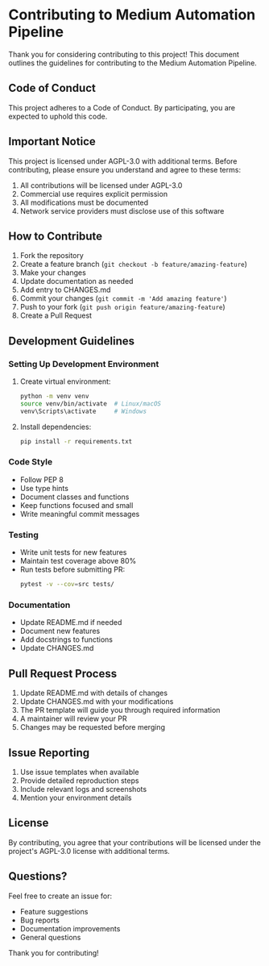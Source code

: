 # Contributing to Medium Automation Pipeline

Thank you for considering contributing to this project! This document outlines the guidelines for contributing to the Medium Automation Pipeline.

## Code of Conduct

This project adheres to a Code of Conduct. By participating, you are expected to uphold this code.

## Important Notice

This project is licensed under AGPL-3.0 with additional terms. Before contributing, please ensure you understand and agree to these terms:

1. All contributions will be licensed under AGPL-3.0
2. Commercial use requires explicit permission
3. All modifications must be documented
4. Network service providers must disclose use of this software

## How to Contribute

1. Fork the repository
2. Create a feature branch (`git checkout -b feature/amazing-feature`)
3. Make your changes
4. Update documentation as needed
5. Add entry to CHANGES.md
6. Commit your changes (`git commit -m 'Add amazing feature'`)
7. Push to your fork (`git push origin feature/amazing-feature`)
8. Create a Pull Request

## Development Guidelines

### Setting Up Development Environment

1. Create virtual environment:
   ```bash
   python -m venv venv
   source venv/bin/activate  # Linux/macOS
   venv\Scripts\activate     # Windows
   ```

2. Install dependencies:
   ```bash
   pip install -r requirements.txt
   ```

### Code Style

- Follow PEP 8
- Use type hints
- Document classes and functions
- Keep functions focused and small
- Write meaningful commit messages

### Testing

- Write unit tests for new features
- Maintain test coverage above 80%
- Run tests before submitting PR:
  ```bash
  pytest -v --cov=src tests/
  ```

### Documentation

- Update README.md if needed
- Document new features
- Add docstrings to functions
- Update CHANGES.md

## Pull Request Process

1. Update README.md with details of changes
2. Update CHANGES.md with your modifications
3. The PR template will guide you through required information
4. A maintainer will review your PR
5. Changes may be requested before merging

## Issue Reporting

1. Use issue templates when available
2. Provide detailed reproduction steps
3. Include relevant logs and screenshots
4. Mention your environment details

## License

By contributing, you agree that your contributions will be licensed under the project's AGPL-3.0 license with additional terms.

## Questions?

Feel free to create an issue for:
- Feature suggestions
- Bug reports
- Documentation improvements
- General questions

Thank you for contributing!